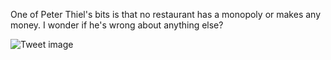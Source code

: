 One of Peter Thiel's bits is that no restaurant has a monopoly or makes any money. I wonder if he's wrong about anything else?


![Tweet image](/asset/crosspoast/GXkHhL6bsAA47Ep.jpg)

